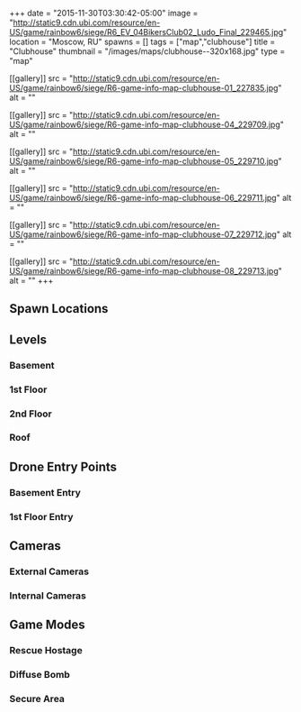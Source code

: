 +++
date = "2015-11-30T03:30:42-05:00"
image = "http://static9.cdn.ubi.com/resource/en-US/game/rainbow6/siege/R6_EV_04BikersClub02_Ludo_Final_229465.jpg"
location = "Moscow, RU"
spawns = []
tags = ["map","clubhouse"]
title = "Clubhouse"
thumbnail = "/images/maps/clubhouse--320x168.jpg"
type = "map"

[[gallery]]
  src = "http://static9.cdn.ubi.com/resource/en-US/game/rainbow6/siege/R6-game-info-map-clubhouse-01_227835.jpg"
  alt = ""

[[gallery]]
  src = "http://static9.cdn.ubi.com/resource/en-US/game/rainbow6/siege/R6-game-info-map-clubhouse-04_229709.jpg"
  alt = ""

[[gallery]]
  src = "http://static9.cdn.ubi.com/resource/en-US/game/rainbow6/siege/R6-game-info-map-clubhouse-05_229710.jpg"
  alt = ""

[[gallery]]
  src = "http://static9.cdn.ubi.com/resource/en-US/game/rainbow6/siege/R6-game-info-map-clubhouse-06_229711.jpg"
  alt = ""

[[gallery]]
  src = "http://static9.cdn.ubi.com/resource/en-US/game/rainbow6/siege/R6-game-info-map-clubhouse-07_229712.jpg"
  alt = ""

[[gallery]]
  src = "http://static9.cdn.ubi.com/resource/en-US/game/rainbow6/siege/R6-game-info-map-clubhouse-08_229713.jpg"
  alt = ""
+++

## Spawn Locations

## Levels

### Basement

### 1st Floor

### 2nd Floor

### Roof

## Drone Entry Points

### Basement Entry

### 1st Floor Entry

## Cameras

### External Cameras

### Internal Cameras

## Game Modes

### Rescue Hostage

### Diffuse Bomb

### Secure Area
